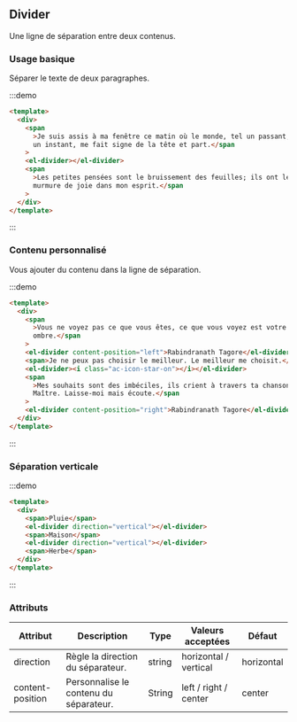 ## Divider

Une ligne de séparation entre deux contenus.

### Usage basique

Séparer le texte de deux paragraphes.

:::demo

```html
<template>
  <div>
    <span
      >Je suis assis à ma fenêtre ce matin où le monde, tel un passant, s’arrête
      un instant, me fait signe de la tête et part.</span
    >
    <el-divider></el-divider>
    <span
      >Les petites pensées sont le bruissement des feuilles; ils ont leur
      murmure de joie dans mon esprit.</span
    >
  </div>
</template>
```

:::

### Contenu personnalisé

Vous ajouter du contenu dans la ligne de séparation.

:::demo

```html
<template>
  <div>
    <span
      >Vous ne voyez pas ce que vous êtes, ce que vous voyez est votre
      ombre.</span
    >
    <el-divider content-position="left">Rabindranath Tagore</el-divider>
    <span>Je ne peux pas choisir le meilleur. Le meilleur me choisit.</span>
    <el-divider><i class="ac-icon-star-on"></i></el-divider>
    <span
      >Mes souhaits sont des imbéciles, ils crient à travers ta chanson, mon
      Maître. Laisse-moi mais écoute.</span
    >
    <el-divider content-position="right">Rabindranath Tagore</el-divider>
  </div>
</template>
```

:::

### Séparation verticale

:::demo

```html
<template>
  <div>
    <span>Pluie</span>
    <el-divider direction="vertical"></el-divider>
    <span>Maison</span>
    <el-divider direction="vertical"></el-divider>
    <span>Herbe</span>
  </div>
</template>
```

:::

### Attributs

| Attribut         | Description                            | Type   | Valeurs acceptées     | Défaut     |
| ---------------- | -------------------------------------- | ------ | --------------------- | ---------- |
| direction        | Règle la direction du séparateur.      | string | horizontal / vertical | horizontal |
| content-position | Personnalise le contenu du séparateur. | String | left / right / center | center     |
